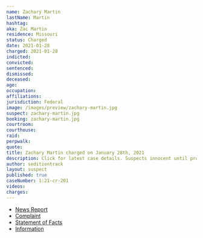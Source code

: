 ```yaml
---
name: Zachary Martin
lastName: Martin
hashtag:
aka: Zac Martin
residence: Missouri
status: Charged
date: 2021-01-28
charged: 2021-01-28
indicted:
convicted: 
sentenced: 
dismissed: 
deceased:
age:
occupation:
affiliations:
jurisdiction: Federal
image: /images/preview/zachary-martin.jpg
suspect: zachary-martin.jpg
booking: zachary-martin.jpg
courtroom:
courthouse:
raid:
perpwalk:
quote:
title: Zachary Martin charged on January 28th, 2021
description: Click for latest case details. Suspects innocent until proven guilty.
author: seditiontrack
layout: suspect
published: true
caseNumber: 1:21-cr-201
videos:
charges:
---
```

- [News Report](https://www.news-leader.com/story/news/local/missouri/2021/01/28/u-s-capitol-riots-document-shows-why-springfield-man-zachary-martin-arrested/4301430001/)
- [Complaint](https://www.justice.gov/opa/page/file/1361576/download)
- [Statement of Facts](https://www.justice.gov/opa/page/file/1361576/download)
- [Information](https://www.justice.gov/usao-dc/case-multi-defendant/file/1379301/download)

